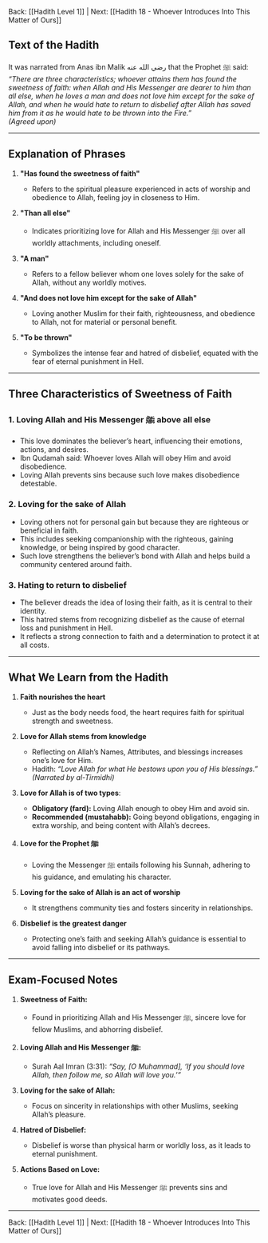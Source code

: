 Back: [[Hadith Level 1]] | Next: [[Hadith 18 - Whoever Introduces Into This Matter of Ours]]

## Text of the Hadith  
It was narrated from Anas ibn Malik رضي الله عنه that the Prophet ﷺ said:  
*“There are three characteristics; whoever attains them has found the sweetness of faith: when Allah and His Messenger are dearer to him than all else, when he loves a man and does not love him except for the sake of Allah, and when he would hate to return to disbelief after Allah has saved him from it as he would hate to be thrown into the Fire.”*  
*(Agreed upon)*  

---

## Explanation of Phrases  

1. **"Has found the sweetness of faith"**  
   - Refers to the spiritual pleasure experienced in acts of worship and obedience to Allah, feeling joy in closeness to Him.

2. **"Than all else"**  
   - Indicates prioritizing love for Allah and His Messenger ﷺ over all worldly attachments, including oneself.

3. **"A man"**  
   - Refers to a fellow believer whom one loves solely for the sake of Allah, without any worldly motives.

4. **"And does not love him except for the sake of Allah"**  
   - Loving another Muslim for their faith, righteousness, and obedience to Allah, not for material or personal benefit.

5. **"To be thrown"**  
   - Symbolizes the intense fear and hatred of disbelief, equated with the fear of eternal punishment in Hell.

---

## Three Characteristics of Sweetness of Faith  

### 1. **Loving Allah and His Messenger ﷺ above all else**  
   - This love dominates the believer’s heart, influencing their emotions, actions, and desires.  
   - Ibn Qudamah said: Whoever loves Allah will obey Him and avoid disobedience.  
   - Loving Allah prevents sins because such love makes disobedience detestable.  

### 2. **Loving for the sake of Allah**  
   - Loving others not for personal gain but because they are righteous or beneficial in faith.  
   - This includes seeking companionship with the righteous, gaining knowledge, or being inspired by good character.  
   - Such love strengthens the believer’s bond with Allah and helps build a community centered around faith.  

### 3. **Hating to return to disbelief**  
   - The believer dreads the idea of losing their faith, as it is central to their identity.  
   - This hatred stems from recognizing disbelief as the cause of eternal loss and punishment in Hell.  
   - It reflects a strong connection to faith and a determination to protect it at all costs.  

---

## What We Learn from the Hadith  

1. **Faith nourishes the heart**  
   - Just as the body needs food, the heart requires faith for spiritual strength and sweetness.  

2. **Love for Allah stems from knowledge**  
   - Reflecting on Allah’s Names, Attributes, and blessings increases one’s love for Him.  
   - Hadith: *“Love Allah for what He bestows upon you of His blessings.”* *(Narrated by al-Tirmidhi)*  

3. **Love for Allah is of two types**:  
   - **Obligatory (fard):** Loving Allah enough to obey Him and avoid sin.  
   - **Recommended (mustahabb):** Going beyond obligations, engaging in extra worship, and being content with Allah’s decrees.  

4. **Love for the Prophet ﷺ**  
   - Loving the Messenger ﷺ entails following his Sunnah, adhering to his guidance, and emulating his character.  

5. **Loving for the sake of Allah is an act of worship**  
   - It strengthens community ties and fosters sincerity in relationships.  

6. **Disbelief is the greatest danger**  
   - Protecting one’s faith and seeking Allah’s guidance is essential to avoid falling into disbelief or its pathways.  

---

## Exam-Focused Notes  

1. **Sweetness of Faith:**  
   - Found in prioritizing Allah and His Messenger ﷺ, sincere love for fellow Muslims, and abhorring disbelief.  

2. **Loving Allah and His Messenger ﷺ:**  
   - Surah Aal Imran (3:31): *“Say, [O Muhammad], ‘If you should love Allah, then follow me, so Allah will love you.’”*  

3. **Loving for the sake of Allah:**  
   - Focus on sincerity in relationships with other Muslims, seeking Allah’s pleasure.  

4. **Hatred of Disbelief:**  
   - Disbelief is worse than physical harm or worldly loss, as it leads to eternal punishment.  

5. **Actions Based on Love:**  
   - True love for Allah and His Messenger ﷺ prevents sins and motivates good deeds.  

---
Back: [[Hadith Level 1]] | Next: [[Hadith 18 - Whoever Introduces Into This Matter of Ours]]